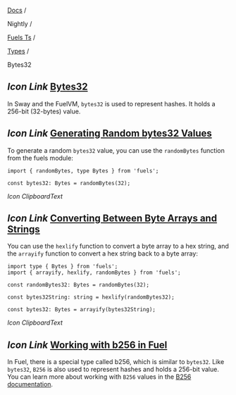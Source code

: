 [Docs](https://docs.fuel.network/) /

Nightly  /

[Fuels Ts](https://docs.fuel.network/docs/nightly/fuels-ts/) /

[Types](https://docs.fuel.network/docs/nightly/fuels-ts/types/) /

Bytes32

## _Icon Link_ [Bytes32](https://docs.fuel.network/docs/nightly/fuels-ts/types/bytes32/\#bytes32)

In Sway and the FuelVM, `bytes32` is used to represent hashes. It holds a 256-bit (32-bytes) value.

## _Icon Link_ [Generating Random bytes32 Values](https://docs.fuel.network/docs/nightly/fuels-ts/types/bytes32/\#generating-random-bytes32-values)

To generate a random `bytes32` value, you can use the `randomBytes` function from the fuels module:

```fuel_Box fuel_Box-idXKMmm-css
import { randomBytes, type Bytes } from 'fuels';

const bytes32: Bytes = randomBytes(32);

```

_Icon ClipboardText_

## _Icon Link_ [Converting Between Byte Arrays and Strings](https://docs.fuel.network/docs/nightly/fuels-ts/types/bytes32/\#converting-between-byte-arrays-and-strings)

You can use the `hexlify` function to convert a byte array to a hex string, and the `arrayify` function to convert a hex string back to a byte array:

```fuel_Box fuel_Box-idXKMmm-css
import type { Bytes } from 'fuels';
import { arrayify, hexlify, randomBytes } from 'fuels';

const randomBytes32: Bytes = randomBytes(32);

const bytes32String: string = hexlify(randomBytes32);

const bytes32: Bytes = arrayify(bytes32String);
```

_Icon ClipboardText_

## _Icon Link_ [Working with b256 in Fuel](https://docs.fuel.network/docs/nightly/fuels-ts/types/bytes32/\#working-with-b256-in-fuel)

In Fuel, there is a special type called b256, which is similar to `bytes32`. Like `bytes32`, `B256` is also used to represent hashes and holds a 256-bit value. You can learn more about working with `B256` values in the [B256 documentation](https://docs.fuel.network/docs/nightly/fuels-ts/types/b256/).